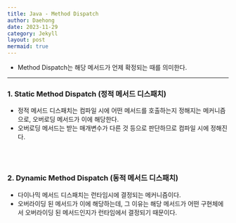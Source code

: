 ```yaml
---
title: Java - Method Dispatch
author: Daehong
date: 2023-11-29
category: Jekyll
layout: post
mermaid: true
---
```


* Method Dispatch는 해당 메서드가 언제 확정되는 때를 의미한다.

<hr>

### 1. Static Method Dispatch (정적 메서드 디스패치)
* 정적 메서드 디스패치는 컴파일 시에 어떤 메서드를 호출하는지 정해지는 메커니즘으로, 오버로딩 메서드가 이에 해당한다.
*  오버로딩 메서드는 받는 매개변수가 다른 것 등으로 판단하므로 컴파일 시에 정해진다.

<br>
<br>

### 2. Dynamic Method Dispatch (동적 메서드 디스패치)
* 다이나믹 메서드 디스패치는 런타임시에 결정되는 메커니즘이다. 
* 오버라이딩 된 메서드가 이에 해당하는데, 그 이유는 해당 메서드가 어떤 구현체에서 오버라이딩 된 메서드인지가 런타임에서 결정되기 때문이다.


<br>
<br>
<br>
<br>
<br>